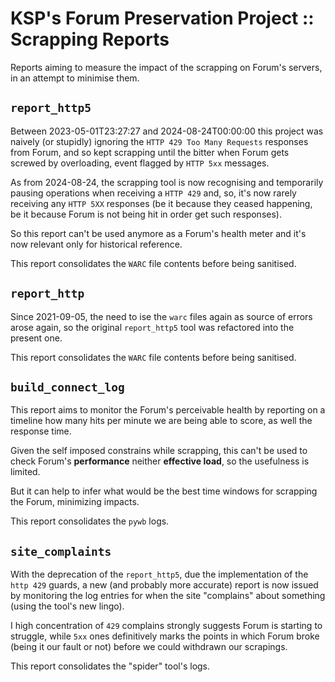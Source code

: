 # KSP's Forum Preservation Project :: Scrapping Reports

Reports aiming to measure the impact of the scrapping on Forum's servers, in an attempt to minimise them.


## `report_http5`

Between 2023-05-01T23:27:27 and 2024-08-24T00:00:00 this project was naively (or stupidly) ignoring the `HTTP 429 Too Many Requests` responses from Forum, and so kept scrapping until the bitter when Forum gets screwed by overloading, event flagged by `HTTP 5xx` messages.

As from 2024-08-24, the scrapping tool is now recognising and temporarily pausing operations when receiving a `HTTP 429` and, so, it's now rarely receiving any `HTTP 5XX` responses (be it because they ceased happening, be it because Forum is not being hit in order get such responses).

So this report can't be used anymore as a Forum's health meter and it's now relevant only for historical reference.

This report consolidates the `WARC` file contents before being sanitised.


## `report_http`

Since 2021-09-05, the need to ise the `warc` files again as source of errors arose again, so the original `report_http5` tool was refactored into the present one.

This report consolidates the `WARC` file contents before being sanitised.


## `build_connect_log`

This report aims to monitor the Forum's perceivable health by reporting on a timeline how many hits per minute we are being able to score, as well the response time.

Given the self imposed constrains while scrapping, this can't be used to check Forum's **performance** neither **effective load**, so the usefulness is limited.

But it can help to infer what would be the best time windows for scrapping the Forum, minimizing impacts.

This report consolidates the `pywb` logs.


## `site_complaints`

With the deprecation of the `report_http5`, due the implementation of the `http 429` guards, a new (and probably more accurate) report is now issued by monitoring the log entries for when the site "complains" about something (using the tool's new lingo).

I high concentration of `429` complains strongly suggests Forum is starting to struggle, while `5xx` ones definitively marks the points in which Forum broke (being it our fault or not) before we could withdrawn our scrapings.

This report consolidates the "spider" tool's logs.

